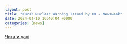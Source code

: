 ```yaml
---
layout: post
title: "Kursk Nuclear Warning Issued by UN - Newsweek"
date: 2024-08-10 16:40:04 +0000
categories: [news]
---
```


[Читати далі](https://www.newsweek.com/kursk-nuclear-power-plant-warning-un-1937385)
